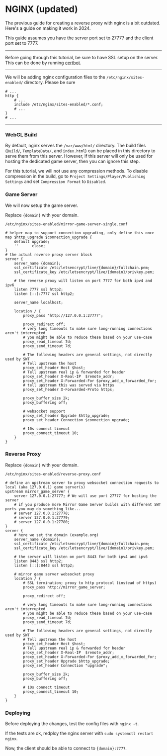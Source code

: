 # NGINX (updated)

The previous guide for creating a reverse proxy with nginx is a bit outdated. Here's a guide on making it work in 2024.

This guide assumes you have the server port set to 27777 and the client port set to 7777.

---

Before going through this tutorial, be sure to have SSL setup on the server. This can be done by running [certbot](https://certbot.eff.org/instructions).

---

We will be adding nginx configuration files to the `/etc/nginx/sites-enabled/` directory. Please be sure 

```nginx configuration
# ...
http {
    # ...
    include /etc/nginx/sites-enabled/*.conf;
    # ...
}
# ...

```

---

### WebGL Build

By default, nginx serves the `/var/www/html/` directory. The build files (`Build/`, `TemplateData/`, and `index.html`) can be placed in this directory to serve them from this server. However, if this server will only be used for hosting the dedicated game server, then you can ignore this step.

For this tutorial, we will not use any compression methods. To disable compression in the build, go to `Project Settings/Player/Publishing Settings` and set `Compression Format` to `Disabled`.

### Game Server

We will now setup the game server.

Replace `{domain}` with your domain.

`/etc/nginx/sites-enabled/mirror-game-server-single.conf`
```nginx configuration
# helper map to support connection upgrading, only define this once
map $http_upgrade $connection_upgrade {
    default upgrade;
    ''      close;
}
# the actual reverse proxy server block
server {
    server_name {domain};
    ssl_certificate /etc/letsencrypt/live/{domain}/fullchain.pem;
    ssl_certificate_key /etc/letsencrypt/live/{domain}/privkey.pem;

    # the reverse proxy will listen on port 7777 for both ipv4 and ipv6 
    listen 7777 ssl http2;
    listen [::]:7777 ssl http2;
    
    server_name localhost;
    
    location / {
        proxy_pass 'http://127.0.0.1:27777';
        
        proxy_redirect off;
        # very long timeouts to make sure long-running connections aren't interrupted
        # you might be able to reduce these based on your use-case
        proxy_read_timeout 7d;
        proxy_send_timeout 7d;
        
        # The following headers are general settings, not directly used by SWT
        # Tell upstream the host
        proxy_set_header Host $host;
        # Tell upstream real ip & forwarded for header
        proxy_set_header X-Real-IP  $remote_addr;
        proxy_set_header X-Forwarded-For $proxy_add_x_forwarded_for;
        # tell upstream this was served via https
        proxy_set_header X-Forwarded-Proto https;
        
        proxy_buffer_size 2k;
        proxy_buffering off;
        
        # websocket support
        proxy_set_header Upgrade $http_upgrade;
        proxy_set_header Connection $connection_upgrade;

        # 10s connect timeout
        proxy_connect_timeout 10;
    }
}
```

### Reverse Proxy

Replace `{domain}` with your domain.

`/etc/nginx/sites-enabled/reverse-proxy.conf`
```nginx configuration
# define an upstream server to proxy websocket connection requests to local (aka 127.0.0.1) game server(s)
upstream mirror_game_server {
    server 127.0.0.1:27777; # We will use port 27777 for hosting the server
    # if you produce more Mirror Game Server builds with different SWT ports you may do something like...
    # server 127.0.0.1:27778;
    # server 127.0.0.1:27779;
    # server 127.0.0.1:27780;
}
server {
    # here we set the domain (example.org)
    server_name {domain};
    ssl_certificate /etc/letsencrypt/live/{domain}/fullchain.pem;
    ssl_certificate_key /etc/letsencrypt/live/{domain}/privkey.pem;
    
    # the server will listen on port 8443 for both ipv4 and ipv6 
    listen 8443 ssl http2;
    listen [::]:8443 ssl http2;
    
    # mirror game server websocket proxy
    location / {
        # SSL termination; proxy to http protocol (instead of https)
        proxy_pass http://mirror_game_server;

        proxy_redirect off;

        # very long timeouts to make sure long-running connections aren't interrupted
        # you might be able to reduce these based on your use-case
        proxy_read_timeout 7d;
        proxy_send_timeout 7d;
        
        # The following headers are general settings, not directly used by SWT
        # Tell upstream the host
        proxy_set_header Host $host;
        # Tell upstream real ip & forwarded for header
        proxy_set_header X-Real-IP  $remote_addr;
        proxy_set_header X-Forwarded-For $proxy_add_x_forwarded_for;
        proxy_set_header Upgrade $http_upgrade;
        proxy_set_header Connection "upgrade";

        proxy_buffer_size 2k;
        proxy_buffering off;
        
        # 10s connect timeout
        proxy_connect_timeout 10;
    }
}
```

### Deploying

Before deploying the changes, test the config files with `nginx -t`.

If the tests are ok, redploy the nginx server with `sudo systemctl restart nginx`.

Now, the client should be able to connect to `{domain}:7777`.
